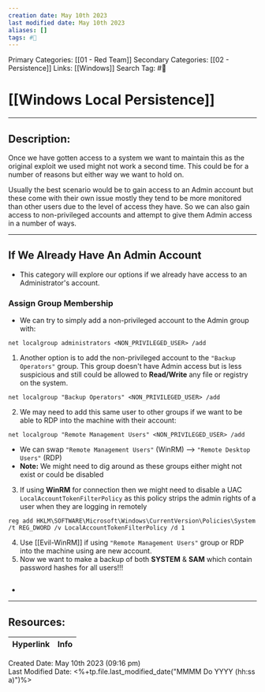 ```yaml
---
creation date: May 10th 2023
last modified date: May 10th 2023
aliases: []
tags: #📕
---
```


Primary Categories: [[01 - Red Team]]
Secondary Categories:  [[02 - Persistence]]
Links: [[Windows]]
Search Tag: #📕  

# [[Windows Local Persistence]]  
___

## Description:  
Once we have gotten access to a system we want to maintain this as the original exploit we used might not work a second time. This could be for a number of reasons but either way we want to hold on.

Usually the best scenario would be to gain access to an Admin account but these come with their own issue mostly they tend to be more monitored than other users due to the level of access they have. So we can also gain access to non-privileged accounts and attempt to give them Admin access in a number of ways.

---
## If We Already Have An Admin Account
- This category will explore our options if we already have access to an Administrator's account.

### Assign Group Membership
- We can try to simply add a non-privileged account to the Admin group with:
```CMD
net localgroup administrators <NON_PRIVILEGED_USER> /add
```


1. Another option is to add the non-privileged account to the `"Backup Operators"` group. This group doesn't have Admin access but is less suspicious and still could be allowed to **Read/Write** any file or registry on the system. 
```CMD
net localgroup "Backup Operators" <NON_PRIVILEGED_USER> /add
```
2. We may need to add this same user to other groups if we want to be able to RDP into the machine with their account:
```CMD
net localgroup "Remote Management Users" <NON_PRIVILEGED_USER> /add
```
- We can swap `"Remote Management Users"` (WinRM) --> `"Remote Desktop Users"` (RDP)  
- **Note:** We might need to dig around as these groups either might not exist or could be disabled
3.  If using **WinRM** for connection then we might need to disable a UAC `LocalAccountTokenFilterPolicy` as this policy strips the admin rights of a user when they are logging in remotely
```CMD
reg add HKLM\SOFTWARE\Microsoft\Windows\CurrentVersion\Policies\System /t REG_DWORD /v LocalAccountTokenFilterPolicy /d 1
```
4. Use [[Evil-WinRM]] if using `"Remote Management Users"` group or RDP into the machine using are new account.
5. Now we want to make a backup of both **SYSTEM** & **SAM** which contain password hashes for all users!!!
```
```

- 


___

## Resources:

| Hyperlink | Info |
| --------- | ---- |


Created Date: May 10th 2023 (09:16 pm)  
Last Modified Date: <%+tp.file.last_modified_date("MMMM Do YYYY (hh:ss a)")%>
